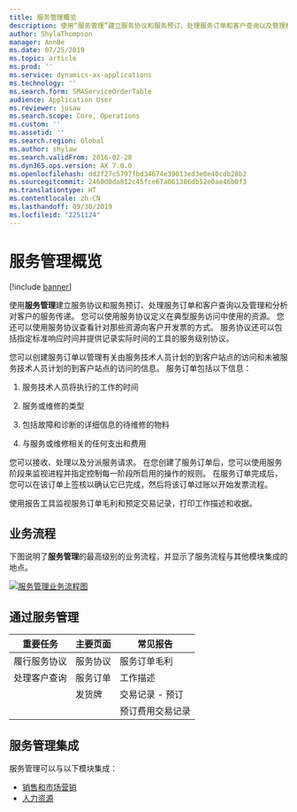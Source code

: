 ```yaml
---
title: 服务管理概览
description: 使用“服务管理”建立服务协议和服务预订、处理服务订单和客户查询以及管理和分析对客户的服务传递。
author: ShylaThompson
manager: AnnBe
ms.date: 07/25/2019
ms.topic: article
ms.prod: ''
ms.service: dynamics-ax-applications
ms.technology: ''
ms.search.form: SMAServiceOrderTable
audience: Application User
ms.reviewer: josaw
ms.search.scope: Core, Operations
ms.custom: ''
ms.assetid: ''
ms.search.region: Global
ms.author: shylaw
ms.search.validFrom: 2016-02-28
ms.dyn365.ops.version: AX 7.0.0
ms.openlocfilehash: dd2f27c5797fbd34674e39013ed3e0e40cdb28b2
ms.sourcegitcommit: 2460d0da812c45fce67a061386db52e0ae46b0f3
ms.translationtype: HT
ms.contentlocale: zh-CN
ms.lasthandoff: 09/30/2019
ms.locfileid: "2251124"
---
```

# <a name="service-management-overview"></a>服务管理概览

[!include [banner](../includes/banner.md)]


使用**服务管理**建立服务协议和服务预订、处理服务订单和客户查询以及管理和分析对客户的服务传递。 您可以使用服务协议定义在典型服务访问中使用的资源。 您还可以使用服务协议查看针对那些资源向客户开发票的方式。 服务协议还可以包括指定标准响应时间并提供记录实际时间的工具的服务级别协议。

您可以创建服务订单以管理有关由服务技术人员计划的到客户站点的访问和未被服务技术人员计划的到客户站点的访问的信息。 服务订单包括以下信息：

1.  服务技术人员将执行的工作的时间

2.  服务或维修的类型

3.  包括故障和诊断的详细信息的待维修的物料

4.  与服务或维修相关的任何支出和费用

您可以接收、处理以及分派服务请求。 在您创建了服务订单后，您可以使用服务阶段来监视进程并指定控制每一阶段所启用的操作的规则。 在服务订单完成后，您可以在该订单上签核以确认它已完成，然后将该订单过账以开始发票流程。

使用报告工具监视服务订单毛利和预定交易记录，打印工作描述和收据。

## <a name="business-processes"></a>业务流程

下图说明了**服务管理**的最高级别的业务流程，并显示了服务流程与其他模块集成的地点。

[![服务管理业务流程图](./media/sm_home_page.gif)](./media/sm_home_page.gif)

## <a name="service-management-at-a-glance"></a>通过服务管理

|重要任务           | 主要页面                         |常见报告              |
|--------------------------|---------------------------------------|-----------------------------|
|履行服务协议|服务协议                     |服务订单毛利         |
|处理客户查询 |服务订单                         |工作描述             |
|                          |发货牌                         |交易记录 - 预订   |
|                          |                                       |预订费用交易记录|


## <a name="integration-of-service-management"></a>服务管理集成

服务管理可以与以下模块集成：

  - [销售和市场营销](../sales-marketing/overview-sales-marketing.md)
  - [人力资源](https://docs.microsoft.com/dynamics365/unified-operations/talent/index)

  

